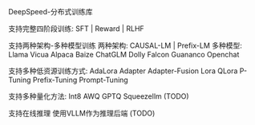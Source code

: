 DeepSpeed-分布式训练库

支持完整四阶段训练:
    SFT | Reward | RLHF


支持两种架构-多种模型训练
两种架构:
    CAUSAL-LM | Prefix-LM
多种模型:
    Llama 
    Vicua
    Alpaca
    Baize
    ChatGLM
    Dolly
    Falcon
    Guananco
    Openchat

支持多种低资源训练方式:
    AdaLora
    Adapter
    Adapter-Fusion
    Lora
    QLora
    P-Tuning
    Prefix-Tuning
    Prompt-Tuning


支持多种量化方法:
    Int8
    AWQ
    GPTQ
    Squeezellm (TODO)

支持在线推理
    使用VLLM作为推理后端 (TODO)